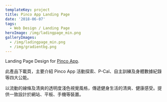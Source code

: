 ```yaml
---
templateKey: project
title: Pinco App Landing Page
date: '2018-06-07'
tags:
  - Web Design / Landing Page
heroImage: /img/ladingpage_min.png
galleryImages:
  - /img/ladingpage_min.png
  - /img/gradientbg.png
---
```

Landing Page Design for [Pinco App](http://liuliangyin.com/project/pinco-app/).

此產品下載頁，主要介紹 Pinco App 活動探索、P-Cal、自主訓練及身體數據紀錄等四大公能。

以流動的線條及清爽的透明度淺色視覺風格，傳遞健身生活的清爽、健康感受。提供一致設計於網站、平板、手機等裝置。
